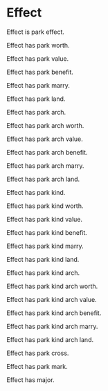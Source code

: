 # Effect

Effect is park effect.

Effect has park worth.

Effect has park value.

Effect has park benefit.

Effect has park marry.

Effect has park land.

Effect has park arch.

Effect has park arch worth.

Effect has park arch value.

Effect has park arch benefit.

Effect has park arch marry.

Effect has park arch land.

Effect has park kind.

Effect has park kind worth.

Effect has park kind value.

Effect has park kind benefit.

Effect has park kind marry.

Effect has park kind land.

Effect has park kind arch.

Effect has park kind arch worth.

Effect has park kind arch value.

Effect has park kind arch benefit.

Effect has park kind arch marry.

Effect has park kind arch land.

Effect has park cross.

Effect has park mark.

Effect has major.